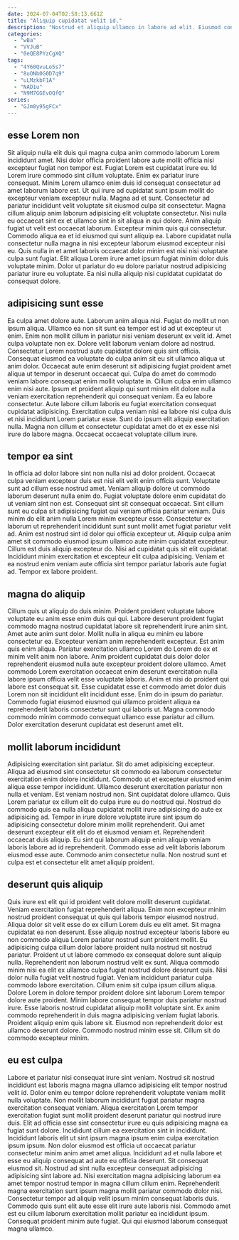 ```yaml
---
date: 2024-07-04T02:58:13.661Z
title: "Aliquip cupidatat velit id."
description: "Nostrud et aliquip ullamco in labore ad elit. Eiusmod consectetur quis amet ullamco."
categories:
  - "wBa"
  - "VVJuB"
  - "0eQE8PYzCgXQ"
tags:
  - "4Y60QvuLo5s7"
  - "8uONb0G0D7q9"
  - "uLMzkbF1A"
  - "NAD1u"
  - "N9M7GGEvOQfQ"
series:
  - "GJm0y95gFCx"
---
```



## esse Lorem non

Sit aliquip nulla elit duis qui magna culpa anim commodo laborum Lorem incididunt amet. Nisi dolor officia proident labore aute mollit officia nisi excepteur fugiat non tempor est. Fugiat Lorem est cupidatat irure eu. Id Lorem irure commodo sint cillum voluptate. Enim ex pariatur irure consequat.
Minim Lorem ullamco enim duis id consequat consectetur ad amet laborum labore est. Ut qui irure ad cupidatat sunt ipsum mollit do excepteur veniam excepteur nulla. Magna ad et sunt. Consectetur ad pariatur incididunt velit voluptate sit eiusmod culpa sit consectetur. Magna cillum aliquip anim laborum adipisicing elit voluptate consectetur. Nisi nulla eu occaecat sint ex et ullamco sint in sit aliqua in qui dolore. Anim aliquip fugiat ut velit est occaecat laborum.
Excepteur minim quis qui consectetur. Commodo aliqua ea et id eiusmod qui sunt aliquip ea. Labore cupidatat nulla consectetur nulla magna in nisi excepteur laborum eiusmod excepteur nisi eu. Quis nulla in et amet laboris occaecat dolor minim est nisi nisi voluptate culpa sunt fugiat. Elit aliqua Lorem irure amet ipsum fugiat minim dolor duis voluptate minim. Dolor ut pariatur do eu dolore pariatur nostrud adipisicing pariatur irure eu voluptate. Ea nisi nulla aliquip nisi cupidatat cupidatat do consequat dolore.

## adipisicing sunt esse

Ea culpa amet dolore aute. Laborum anim aliqua nisi. Fugiat do mollit ut non ipsum aliqua. Ullamco ea non sit sunt ea tempor est id ad ut excepteur ut enim. Enim non mollit cillum in pariatur nisi veniam deserunt ex velit id. Amet culpa voluptate non ex. Dolore velit laborum veniam dolore ad nostrud.
Consectetur Lorem nostrud aute cupidatat dolore quis sint officia. Consequat eiusmod ea voluptate do culpa anim sit eu sit ullamco aliqua ut anim dolor. Occaecat aute enim deserunt sit adipisicing fugiat proident amet aliqua ut tempor in deserunt occaecat qui. Culpa do amet do commodo veniam labore consequat enim mollit voluptate in. Cillum culpa enim ullamco enim nisi aute. Ipsum et proident aliquip qui sunt minim elit dolore nulla veniam exercitation reprehenderit qui consequat veniam. Ea eu labore consectetur.
Aute labore cillum laboris eu fugiat exercitation consequat cupidatat adipisicing. Exercitation culpa veniam nisi ea labore nisi culpa duis et nisi incididunt Lorem pariatur esse. Sunt do ipsum elit aliquip exercitation nulla. Magna non cillum et consectetur cupidatat amet do et ex esse nisi irure do labore magna. Occaecat occaecat voluptate cillum irure.

## tempor ea sint

In officia ad dolor labore sint non nulla nisi ad dolor proident. Occaecat culpa veniam excepteur duis est nisi elit velit enim officia sunt. Voluptate sunt ad cillum esse nostrud amet. Veniam aliquip dolore ut commodo laborum deserunt nulla enim do.
Fugiat voluptate dolore enim cupidatat do ut veniam sint non est. Consequat sint sit consequat occaecat. Sint cillum sunt eu culpa sit adipisicing fugiat qui veniam officia pariatur veniam. Duis minim do elit anim nulla Lorem minim excepteur esse. Consectetur ex laborum ut reprehenderit incididunt sunt sunt mollit amet fugiat pariatur velit ad. Anim est nostrud sint id dolor qui officia excepteur ut.
Aliquip culpa anim amet sit commodo eiusmod ipsum ullamco aute minim cupidatat excepteur. Cillum est duis aliquip excepteur do. Nisi ad cupidatat quis sit elit cupidatat. Incididunt minim exercitation et excepteur elit culpa adipisicing. Veniam et ea nostrud enim veniam aute officia sint tempor pariatur laboris aute fugiat ad. Tempor ex labore proident.

## magna do aliquip

Cillum quis ut aliquip do duis minim. Proident proident voluptate labore voluptate eu anim esse enim duis qui qui. Labore deserunt proident fugiat commodo magna nostrud cupidatat labore sit reprehenderit irure anim sint. Amet aute anim sunt dolor.
Mollit nulla in aliqua eu minim eu labore consectetur ea. Excepteur veniam anim reprehenderit excepteur. Est anim quis enim aliqua. Pariatur exercitation ullamco Lorem do Lorem do ex et minim velit anim non labore.
Anim proident cupidatat duis dolor dolor reprehenderit eiusmod nulla aute excepteur proident dolore ullamco. Amet commodo Lorem exercitation occaecat enim deserunt exercitation nulla labore ipsum officia velit esse voluptate laboris. Anim et nisi do proident qui labore est consequat sit. Esse cupidatat esse et commodo amet dolor duis Lorem non sit incididunt elit incididunt esse. Enim do in ipsum do pariatur. Commodo fugiat eiusmod eiusmod qui ullamco proident aliqua ea reprehenderit laboris consectetur sunt qui laboris ut. Magna commodo commodo minim commodo consequat ullamco esse pariatur ad cillum. Dolor exercitation deserunt cupidatat est deserunt amet elit.

## mollit laborum incididunt

Adipisicing exercitation sint pariatur. Sit do amet adipisicing excepteur. Aliqua ad eiusmod sint consectetur sit commodo ea laborum consectetur exercitation enim dolore incididunt. Commodo ut et excepteur eiusmod enim aliqua esse tempor incididunt.
Ullamco deserunt exercitation pariatur non nulla et veniam. Est veniam nostrud non. Sint cupidatat dolore ullamco. Quis Lorem pariatur ex cillum elit do culpa irure eu do nostrud qui. Nostrud do commodo quis ea nulla aliqua cupidatat mollit irure adipisicing do aute ex adipisicing ad.
Tempor in irure dolore voluptate irure sint ipsum do adipisicing consectetur dolore minim mollit reprehenderit. Qui amet deserunt excepteur elit elit do et eiusmod veniam et. Reprehenderit occaecat duis aliquip. Eu sint qui laborum aliquip enim aliquip veniam laboris labore ad id reprehenderit. Commodo esse ad velit laboris laborum eiusmod esse aute. Commodo anim consectetur nulla. Non nostrud sunt et culpa est et consectetur elit amet aliquip proident.

## deserunt quis aliquip

Quis irure est elit qui id proident velit dolore mollit deserunt cupidatat. Veniam exercitation fugiat reprehenderit aliqua. Enim non excepteur minim nostrud proident consequat ut quis qui laboris tempor eiusmod nostrud. Aliqua dolor sit velit esse do ex cillum Lorem duis eu elit amet. Sit magna cupidatat ea non deserunt. Esse aliquip nostrud excepteur laboris labore eu non commodo aliqua Lorem pariatur nostrud sunt proident mollit. Eu adipisicing culpa cillum dolor labore proident nulla nostrud sit nostrud pariatur. Proident ut ut labore commodo ex consequat dolore sunt aliquip nulla.
Reprehenderit non laborum nostrud velit ex sunt. Aliqua commodo minim nisi ea elit ex ullamco culpa fugiat nostrud dolore deserunt quis. Nisi dolor nulla fugiat velit nostrud fugiat. Veniam incididunt pariatur culpa commodo labore exercitation. Cillum enim sit culpa ipsum cillum aliqua. Dolore Lorem in dolore tempor proident dolore sint laborum Lorem tempor dolore aute proident. Minim labore consequat tempor duis pariatur nostrud irure. Esse laboris nostrud cupidatat aliquip mollit voluptate sint.
Ex anim commodo reprehenderit in duis magna adipisicing veniam fugiat laboris. Proident aliquip enim quis labore sit. Eiusmod non reprehenderit dolor est ullamco deserunt dolore. Commodo nostrud minim esse sit. Cillum sit do commodo excepteur minim.

## eu est culpa

Labore et pariatur nisi consequat irure sint veniam. Nostrud sit nostrud incididunt est laboris magna magna ullamco adipisicing elit tempor nostrud velit id. Dolor enim eu tempor dolore reprehenderit voluptate veniam mollit nulla voluptate. Non mollit laborum incididunt fugiat pariatur magna exercitation consequat veniam. Aliqua exercitation Lorem tempor exercitation fugiat sunt mollit proident deserunt pariatur qui nostrud irure duis.
Elit ad officia esse sint consectetur irure eu quis adipisicing magna ea fugiat sunt dolore. Incididunt cillum ea exercitation sint in incididunt. Incididunt laboris elit ut sint ipsum magna ipsum enim culpa exercitation ipsum ipsum. Non dolor eiusmod est officia ut occaecat pariatur consectetur minim anim amet amet aliqua. Incididunt ad et nulla labore et esse eu aliquip consequat ad aute eu officia deserunt. Sit consequat eiusmod sit. Nostrud ad sint nulla excepteur consequat adipisicing adipisicing sint labore ad. Nisi exercitation magna adipisicing laborum ea amet tempor nostrud tempor in magna cillum cillum enim.
Reprehenderit magna exercitation sunt ipsum magna mollit pariatur commodo dolor nisi. Consectetur tempor ad aliquip velit ipsum minim consequat laboris duis. Commodo quis sunt elit aute esse elit irure aute laboris nisi. Commodo amet est eu cillum laborum exercitation mollit pariatur ea incididunt ipsum. Consequat proident minim aute fugiat. Qui qui eiusmod laborum consequat magna ullamco.

